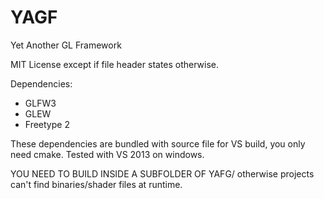 # YAGF
Yet Another GL Framework

MIT License except if file header states otherwise.

Dependencies:
* GLFW3
* GLEW
* Freetype 2

These dependencies are bundled with source file for VS build, you only need cmake.
Tested with VS 2013 on windows.

YOU NEED TO BUILD INSIDE A SUBFOLDER OF YAFG/ otherwise projects can't find
binaries/shader files at runtime.